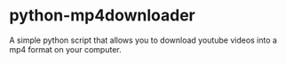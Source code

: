 # python-mp4downloader
A simple python script that allows you to download youtube videos into a mp4 format on your computer.
